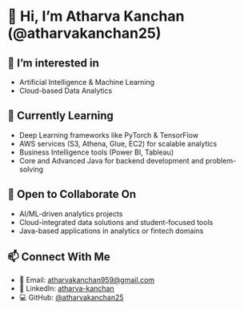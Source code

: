# 👋 Hi, I’m Atharva Kanchan (@atharvakanchan25)

## 👀 I’m interested in
- Artificial Intelligence & Machine Learning  
- Cloud-based Data Analytics  

## 🌱 Currently Learning
- Deep Learning frameworks like PyTorch & TensorFlow  
- AWS services (S3, Athena, Glue, EC2) for scalable analytics  
- Business Intelligence tools (Power BI, Tableau)  
- Core and Advanced Java for backend development and problem-solving  

## 💞️ Open to Collaborate On
- AI/ML-driven analytics projects  
- Cloud-integrated data solutions and student-focused tools  
- Java-based applications in analytics or fintech domains  

## 📫 Connect With Me
- 📧 Email: atharvakanchan959@gmail.com  
- 🔗 LinkedIn: [atharva-kanchan](https://www.linkedin.com/in/atharva-kanchan-797643271/)  
- 💻 GitHub: [@atharvakanchan25](https://github.com/atharvakanchan25)
